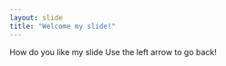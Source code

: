 ```yaml
---
layout: slide
title: "Welcome my slide!"
---
```

How do you like my slide
Use the left arrow to go back!
